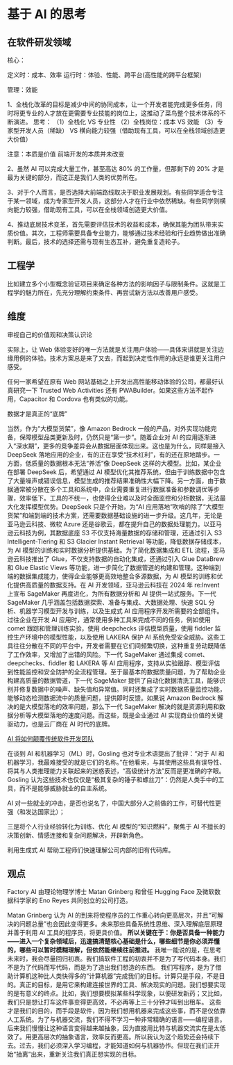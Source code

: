 # 基于 AI 的思考

## 在软件研发领域

核心：

定义时：成本、效率
运行时：体验、性能、跨平台(高性能的跨平台框架)

管理：效能

1、全栈化改革的目标是减少中间的协同成本，让一个开发者能完成更多任务，同时将更专业的人才放在更需要专业技能的岗位上，这推动了菜鸟整个技术体系的不断演进。
思考：
（1）全栈化 VS 专业性
（2）全栈岗位：成本 VS 效能
（3）专家型开发人员（稀缺） VS 横向能力较强（借助现有工具，可以在全栈领域创造更大价值）

注意：本质是价值
前端开发的本质并未改变

2、虽然 AI 可以完成大量工作，甚至高达 80% 的工作量，但那剩下的 20% 才是最为关键的部分，而这正是我们人类的优势所在。

3、对于个人而言，是否选择大前端路线取决于职业发展规划。有些同学适合专注于某一领域，成为专家型开发人员，这部分人才在行业中依然稀缺。有些同学则横向能力较强，借助现有工具，可以在全栈领域创造更大价值。

4、推动底层技术变革，首先需要评估技术的收益和成本，确保其能为团队带来实质价值。其次，工程师需要具备专业能力，能够通过技术经验和行业趋势做出准确判断。最后，技术的选择还需与现有生态互补，避免重复造轮子。

## 工程学

比如建立多个小型概念验证项目来确定各种方法的影响因子与限制条件。这就是工程学的魅力所在，先充分理解约束条件、再尝试新方法以改善用户感受。

## 维度

审视自己的价值观和决策认识论

实际上，让 Web 体验变好的唯一方法就是关注用户体验——具体来讲就是关注边缘用例的体验。技术方案总是来了又去，而起到决定性作用的永远是谁更关注用户感受。

任何一家希望在原有 Web 网站基础之上开发出高性能移动体验的公司，都最好认真研究一下 Trusted Web Activities 还有 PWABuilder。如果这些方法不起作用，Capacitor 和 Cordova 也有类似的功能。

数据才是真正的“底牌”

当然，作为“大模型货架”，像 Amazon Bedrock 一般的产品，对外实现功能完备，保障模型品类更新及时，仍然只是“第一步”。随着企业对 AI 的应用逐渐进入“深水期”，更多的竞争差异会从数据层面体现出来。这也是为什么，同样是接入 DeepSeek 落地应用的企业，有的正在享受“技术红利”，有的还在原地踏步。一方面，低质量的数据根本无法“养活”像 DeepSeek 这样的大模型。比如，某企业在部署 DeepSeek 后，希望通过 AI 模型优化其推荐系统，但由于训练数据中包含了大量噪声或错误信息，模型生成的推荐结果准确性大幅下降。另一方面，由于数据通常被分散在多个工具和系统中，企业需要重复进行数据准备和参数调优等步骤，效率低下。工具的不统一，也使得企业难以及时全面监控和分析数据，无法最大化发挥模型优势。DeepSeek 只是个开始，为“AI 应用落地”吹哨的除了“大模型货架”和端到端的技术方案，还需要数据基础设施的进一步升级。这几年，无论是亚马逊云科技、微软 Azure 还是谷歌云，都在提升自己的数据处理能力。以亚马逊云科技为例，其数据底座 S3 不仅支持海量数据的存储和管理，还通过引入 S3 Intelligent-Tiering 和 S3 Glacier Instant Retrieval 等功能，降低数据存储成本，为 AI 模型的训练和实时数据分析提供基础。为了简化数据集成和 ETL 流程，亚马逊云科技推出了 Glue，不仅支持数据的自动化集成，还通过引入 Glue DataBrew 和 Glue Elastic Views 等功能，进一步简化了数据管道的构建和管理。这种端到端的数据集成能力，使得企业能够更高效地整合多源数据，为 AI 模型的训练和优化提供高质量的数据支持。在 AI 开发领域，亚马逊云科技在 2024 年 re:Invent 上宣布 SageMaker 再度进化，为所有数据分析和 AI 提供一站式服务。下一代 SageMaker 几乎涵盖包括数据探索、准备与集成、大数据处理、快速 SQL 分析、机器学习模型开发与训练，以及生成式 AI 应用程序开发所需要的全部组件。过往企业在开发 AI 应用时，通常使用多种工具来完成不同的任务，例如使用 comet 跟踪和管理训练实验，使用 deepchecks 评估模型质量，使用 fiddler 监控生产环境中的模型性能，以及使用 LAKERA 保护 AI 系统免受安全威胁。这些工具往往分散在不同的平台中，开发者需要在它们间频繁切换，这种重复劳动既降低了工作效率，又增加了出错的风险。下一代 SageMaker 通过集成 comet、deepchecks、fiddler 和 LAKERA 等 AI 应用程序，支持从实验跟踪、模型评估到性能监控和安全防护的全流程管理。至于最基本的数据质量问题，为了帮助企业构建高质量的数据管道，下一代 SageMaker 提供了自动化数据清洗工具，能够识别并修复数据中的噪声、缺失值和异常值。同时还集成了实时数据质量监控功能，能够动态检测数据流中的质量问题，提供即时反馈。如果说 Amazon Bedrock 解决的是大模型落地的效率问题，那么下一代 SageMaker 解决的就是资源利用和数据分析等大模型落地的速度问题。而这些，既是企业通过 AI 实现商业价值的关键驱动力，也是云厂商在 AI 时代的底牌。

[AI 将如何颠覆传统软件开发团队](https://mp.weixin.qq.com/s/gEBx0OG-CzUChAyQgtd9AQ)

在谈到 AI 和机器学习（ML）时，Gosling 也对专业术语提出了批评：“对于 AI 和机器学习，我最难接受的就是它们的名称。”在他看来，与其使用这些具有误导性、将其与人类推理能力关联起来的迷惑表述，“高级统计方法”反而是更准确的字眼。Gosling 认为这些技术也仅仅是“极其复杂的锤子和螺丝刀”：仍然是人类手中的工具，而不是能够威胁就业的自主系统。

AI 对一些就业的冲击，是否也说名了，中国大部分人之前做的工作，可替代性更强（和发达国家比）；

三是将个人行业经验转化为训练、优化 AI 模型的“知识燃料”，聚焦于 AI 不擅长的决策创新、情感连接和复杂问题解决，开辟新角色。

利用生成式 AI 帮助工程师们快速理解公司内部的旧有代码库。

## 观点

Factory AI 由理论物理学博士 Matan Grinberg 和曾任 Hugging Face 及微软数据科学家的 Eno Reyes 共同创立的公司打造。

Matan Grinberg 认为 AI 的到来将使程序员的工作重心转向更高层次，并且“可解决的问题总量”也会因此变得更多。未来那些具备系统性思维、深入理解底层原理并善于利用 AI 工具的程序员，将更具价值。
**所以关键在于：你是否具备一种能力——进入一个复杂领域后，迅速搞清楚核心基础是什么，哪些细节是你必须弄懂的，哪些可以暂时模糊理解，但依然能继续往前推进。**
我唯一能说的是，在思考未来时，我会尽量回归初衷。我们搞软件工程的初衷并不是为了写代码本身。我们不是为了代码而写代码，而是为了造出我们想造的东西。
我们写程序，是为了借助计算机这种比人类快得多的“计算机器”完成我们的目标。计算只是手段，不是目的。真正的目标，是用它来构建连接世界的工具、解决现实的问题。我们想要实现的是有意义的终点。比如，我们想要模拟某些科学现象，以便研发新药；又比如，我们只是想让打车这件事变得更高效，不必再等上三十分钟才叫到出租车。
这些才是我们的目的，而手段是软件，因为我们想用机器来完成这些事，而不是仅依靠人工系统。为了与机器交流，我们不得不学习一种非常精确的语言——编程语言。后来我们慢慢让这种语言变得越来越抽象，因为直接用比特与机器交流实在是太低效了。用更高层次的抽象语言，效率反而更高。所以我认为这个趋势还会持续下去。过去，我们必须深入学习编程，才能知道如何与机器协作。但现在我们正开始“抽离”出来，重新关注我们真正想实现的目标。
